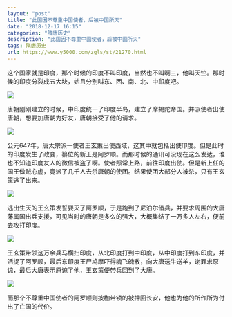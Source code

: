 ```yaml
---
layout: "post"
title: "此国因不尊重中国使者，后被中国所灭"
date: "2018-12-17 16:15"
categories: "隋唐历史"
description: "此国因不尊重中国使者，后被中国所灭"
tags: 隋唐历史
url: https://www.y5000.com/zgls/st/21270.html
---
```






这个国家就是印度，那个时候的印度不叫印度，当然也不叫啊三，他叫天竺。那时候的印度分裂成五大块，姑且分别叫东、西、南、北、中印度吧。

![](https://img.y5000.com/uploads/allimg/170505/16103643Z-0.jpg)

唐朝刚刚建立的时候，中印度统一了印度半岛，建立了摩揭陀帝国。并派使者出使唐朝，想要加唐朝为好友，唐朝接受了他的请求。

![](https://img.y5000.com/uploads/allimg/170505/16103B639-1.jpg)

公元647年，唐太宗派一使者王玄策出使西域，这其中就包括出使印度。但是此时的印度发生了政变，纂位的新王是阿罗顺。而那时候的通讯可没现在这么发达，谁也不知道印度友人的微信被盗了啊。使者照常上路，前往印度出使。但是新上任的国王做贼心虚，竟派了几千人去杀唐朝的使团。结果使团大部分人被杀，只有王玄策逃了出来。

![](https://img.y5000.com/uploads/allimg/170505/16103CH5-2.jpg)

逃出生天的王玄策发誓要灭了阿罗顺，于是跑到了尼泊尔借兵，并要求周围的大唐藩属国出兵支援，可见当时的唐朝是多么的强大，大概集结了一万多人左右，便前去攻打印度。

![](https://img.y5000.com/uploads/allimg/170505/1610363J2-3.jpg)

王玄策带领这万余兵马横扫印度，从北印度打到中印度，从中印度打到东印度，并活捉了阿罗顺，最后东印度王尸鸠摩吓得魂飞魄散，向大唐送牛送羊，谢罪求原谅，最后大唐表示原谅了他，王玄策便带兵回到了大唐。

![](https://img.y5000.com/uploads/allimg/170505/16103A542-4.jpg)

而那个不尊重中国使者的阿罗顺则披枷带锁的被押回长安，他也为他的所作所为付出了亡国的代价。
